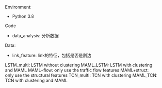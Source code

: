 Environment:
- Python 3.8

Code
- data_analysis: 分析数据


Data:
- link_feature: link的特征，包括是否是割边

LSTM_multi: LSTM without clustering
MAML_LSTM: LSTM with clustering and MAML
MAML+flow: only use the traffic flow features
MAML+struct: only use the structural features
TCN_multi: TCN with clustering
MAML_TCN: TCN with clustering and MAML
